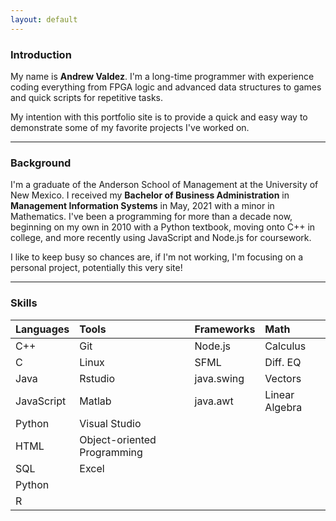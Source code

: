 ```yaml
---
layout: default
---
```


### Introduction

My name is **Andrew Valdez**. I'm a long-time programmer with experience coding everything from FPGA logic and advanced data structures to games and quick scripts for repetitive tasks. 

My intention with this portfolio site is to provide a quick and easy way to demonstrate some of my favorite projects I've worked on. 


* * *

### Background

I'm a graduate of the Anderson School of Management at the University of New Mexico. I received my **Bachelor of Business Administration**  in **Management Information Systems** in May, 2021 with a minor in Mathematics. I've been a programming for more than a decade now, beginning on my own in 2010 with a Python textbook, moving onto C++ in college, and more recently using JavaScript and Node.js for coursework. 

I like to keep busy so chances are, if I'm not working, I'm focusing on a personal project, potentially this very site! 

* * *

### Skills

| Languages    | Tools                       | Frameworks | Math           |
|:-------------|:----------------------------|:-----------|:---------------|
| C++          | Git                         | Node.js    | Calculus       |
| C            | Linux                       | SFML       | Diff. EQ       |
| Java         | Rstudio                     | java.swing | Vectors        |
| JavaScript   | Matlab                      | java.awt   | Linear Algebra |
| Python       | Visual Studio               |            |                |
| HTML         | Object-oriented Programming |            |                |
| SQL          | Excel                       |            |                |
| Python       |                             |            |                |
| R            |                             |            |                |
